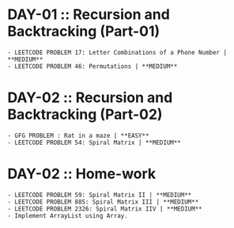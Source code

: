 # DAY-01 :: Recursion and Backtracking (Part-01)

    - LEETCODE PROBLEM 17: Letter Combinations of a Phone Number | **MEDIUM**
    - LEETCODE PROBLEM 46: Permutations | **MEDIUM**

# DAY-02 :: Recursion and Backtracking (Part-02)

    - GFG PROBLEM : Rat in a maze | **EASY**
    - LEETCODE PROBLEM 54: Spiral Matrix | **MEDIUM**

# DAY-02 :: Home-work

    - LEETCODE PROBLEM 59: Spiral Matrix II | **MEDIUM**
    - LEETCODE PROBLEM 885: Spiral Matrix III | **MEDIUM**
    - LEETCODE PROBLEM 2326: Spiral Matrix IIV | **MEDIUM**
    - Implement ArrayList using Array.
